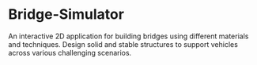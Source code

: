 # Bridge-Simulator
An interactive 2D application for building bridges using different materials and techniques. Design solid and stable structures to support vehicles across various challenging scenarios.

